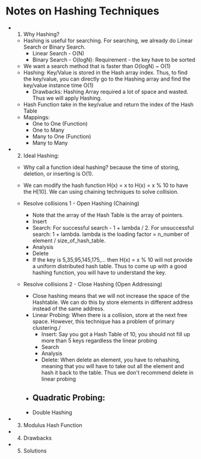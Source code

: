 # Notes on Hashing Techniques
- 1. Why Hashing?
    - Hashing is useful for searching. For searching, we already do Linear Search or Binary Search.
        - Linear Search - O(N)
        - Binary Search - O(logN): Requirement - the key have to be sorted
    - We want a search method that is faster than O(logN) ~ O(1)
    - Hashing: Key/Value is stored in the Hash array index. Thus, to find the key/value, you can directly go to the Hashing array and find the key/value instance time O(1)
        - Drawbacks: Hashing Array required a lot of space and wasted. Thus we will apply Hashing.
    - Hash Function take in the key/value and return the index of the Hash Table
    - Mappings:
        - One to One (Function)
        - One to Many
        - Many to One (Function)
        - Many to Many

- 2. Ideal Hashing:
    - Why call a function ideal hashing? because the time of storing, deletion, or inserting is O(1).
    - We can modify the hash function H(x) = x to H(x) = x % 10 to have the H[10]. We can using chaining techniques to solve collision.
    - Resolve collisions 1 - Open Hashing (Chaining)
        - Note that the array of the Hash Table is the array of pointers.
        - Insert 
        - Search: For successful search - 1 + lambda / 2. For unsuccessful search: 1 + lambda. lambda is the loading factor = n_number of element  / size_of_hash_table.
        - Analysis
        - Delete
        - If the key is 5,35,95,145,175,... then H(x) = x % 10 will not provide a uniform distributed hash table. Thus to come up with a good hashing function, you will have to understand the key.
    
    - Resolve collisions 2 - Close Hashing (Open Addressing)
        - Close hashing means that we will not increase the space of the Hashtable. We can do this by store elements in different address instead of the same address.
        - Linear Probing: When there is a collision, store at the next free space. However, this technique has a problem of primary clustering./
            - Insert: Say you got a Hash Table of 10, you should not fill up more than 5 keys regardless the linear probing
            - Search
            - Analysis
            - Delete: When delete an element, you have to rehashing, meaning that you will have to take out all the element and hash it back to the table.
            Thus we don't recommend delete in linear probing
        - Quadratic Probing:
            - 
        - Double Hashing


- 3. Modulus Hash Function
- 4. Drawbacks
- 5. Solutions 